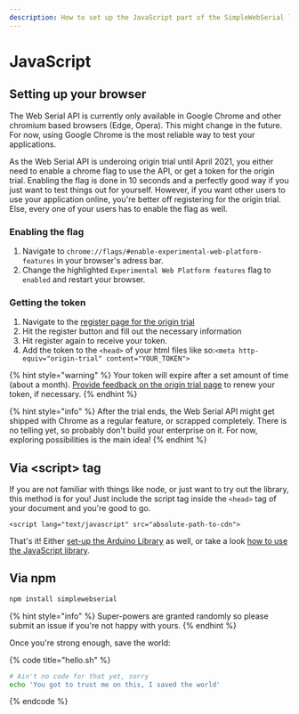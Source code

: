 ```yaml
---
description: How to set up the JavaScript part of the SimpleWebSerial library.
---
```


# JavaScript

## Setting up your browser

The Web Serial API is currently only available in Google Chrome and other chromium based browsers \(Edge, Opera\). This might change in the future. For now, using Google Chrome is the most reliable way to test your applications.

As the Web Serial API is underoing origin trial until April 2021, you either need to enable a chrome flag to use the API, or get a token for the origin trial. Enabling the flag is done in 10 seconds and a perfectly good way if you just want to test things out for yourself. However, if you want other users to use your application online, you're better off registering for the origin trial. Else, every one of your users has to enable the flag as well. 

### Enabling the flag

1. Navigate to `chrome://flags/#enable-experimental-web-platform-features` in your browser's adress bar.
2. Change the highlighted `Experimental Web Platform features` flag to `enabled` and restart your browser.

### Getting the token

1. Navigate to the [register page for the origin trial](https://developer.chrome.com/origintrials/#/view_trial/2992641952387694593)
2. Hit the register button and fill out the necessary information
3. Hit register again to receive your token.
4. Add the token to the `<head>` of your html files like so:`<meta http-equiv="origin-trial" content="YOUR_TOKEN">`

{% hint style="warning" %}
Your token will expire after a set amount of time \(about a month\). [Provide feedback on the origin trial page](https://developer.chrome.com/origintrials/#/trials/my) to renew your token, if necessary.
{% endhint %}

{% hint style="info" %}
After the trial ends, the Web Serial API might get shipped with Chrome as a regular feature, or scrapped completely. There is no telling yet, so probably don't build your enterprise on it. For now, exploring possibilities is the main idea!
{% endhint %}

## Via &lt;script&gt; tag

If you are not familiar with things like node, or just want to try out the library, this method is for you! Just include the script tag inside the `<head>` tag of your document and you're good to go.

```
<script lang="text/javascript" src="absolute-path-to-cdn">
```

That's it! Either [set-up the Arduino Library](arduino.md) as well, or take a look [how to use the JavaScript library](../usage/javascript.md).

## Via npm

```javascript
npm install simplewebserial
```

{% hint style="info" %}
 Super-powers are granted randomly so please submit an issue if you're not happy with yours.
{% endhint %}

Once you're strong enough, save the world:

{% code title="hello.sh" %}
```bash
# Ain't no code for that yet, sorry
echo 'You got to trust me on this, I saved the world'
```
{% endcode %}



